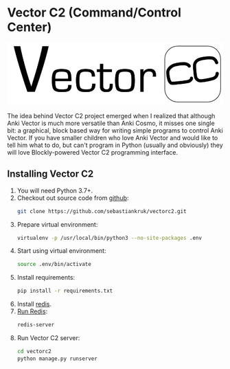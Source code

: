 # Vector C2 (Command/Control Center)

![Vector C2](./src/img/cc-logo-black.png "Vector Command/Control Center")

The idea behind Vector C2 project emerged when I realized that although Anki Vector is much more versatile than Anki Cosmo, it misses one single bit: a graphical, block based way for writing simple programs to control Anki Vector. If you have smaller children who love Anki Vector and would like to tell him what to do, but can't program in Python (usually and obviously) they will love Blockly-powered Vector C2 programming interface.

## Installing Vector C2

1. You will need Python 3.7+.
1. Checkout out source code from [github](https://github.com/sebastiankruk/vectorc2):
    ```bash
    git clone https://github.com/sebastiankruk/vectorc2.git
    ```
1. Prepare virtual environment:
    ```bash
    virtualenv -p /usr/local/bin/python3 --no-site-packages .env
    ```
1. Start using virtual environment:
    ```bash
    source .env/bin/activate
    ```
1. Install requirements:
    ```bash
    pip install -r requirements.txt
    ```
1. Install [redis](https://redis.io/).
1. [Run Redis](https://redis.io/topics/quickstart):
    ```bash
    redis-server
    ```
1. Run Vector C2 server:
    ```bash
    cd vectorc2
    python manage.py runserver
    ```